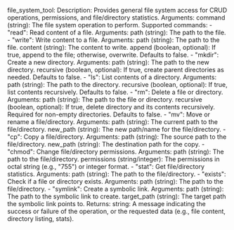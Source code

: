 file_system_tool:
  Description: Provides general file system access for CRUD operations, permissions, and file/directory statistics.
  Arguments:
    command (string): The file system operation to perform. Supported commands:
      - "read": Read content of a file.
        Arguments:
          path (string): The path to the file.
      - "write": Write content to a file.
        Arguments:
          path (string): The path to the file.
          content (string): The content to write.
          append (boolean, optional): If true, append to the file; otherwise, overwrite. Defaults to false.
      - "mkdir": Create a new directory.
        Arguments:
          path (string): The path to the new directory.
          recursive (boolean, optional): If true, create parent directories as needed. Defaults to false.
      - "ls": List contents of a directory.
        Arguments:
          path (string): The path to the directory.
          recursive (boolean, optional): If true, list contents recursively. Defaults to false.
      - "rm": Delete a file or directory.
        Arguments:
          path (string): The path to the file or directory.
          recursive (boolean, optional): If true, delete directory and its contents recursively. Required for non-empty directories. Defaults to false.
      - "mv": Move or rename a file/directory.
        Arguments:
          path (string): The current path to the file/directory.
          new_path (string): The new path/name for the file/directory.
      - "cp": Copy a file/directory.
        Arguments:
          path (string): The source path to the file/directory.
          new_path (string): The destination path for the copy.
      - "chmod": Change file/directory permissions.
        Arguments:
          path (string): The path to the file/directory.
          permissions (string/integer): The permissions in octal string (e.g., "755") or integer format.
      - "stat": Get file/directory statistics.
        Arguments:
          path (string): The path to the file/directory.
      - "exists": Check if a file or directory exists.
        Arguments:
          path (string): The path to the file/directory.
      - "symlink": Create a symbolic link.
        Arguments:
          path (string): The path to the symbolic link to create.
          target_path (string): The target path the symbolic link points to.
  Returns:
    string: A message indicating the success or failure of the operation, or the requested data (e.g., file content, directory listing, stats).
